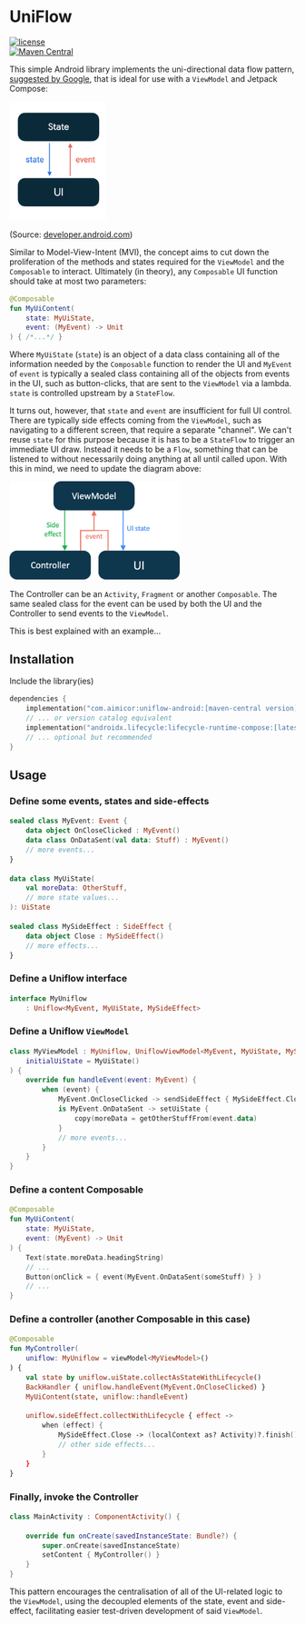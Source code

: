 # UniFlow

[![license](https://img.shields.io/badge/license-MIT-blue.svg)](https://github.com/aimicor/uniflow/blob/master/LICENSE)  
[![Maven Central](https://img.shields.io/maven-central/v/com.aimicor/uniflow-android  
)](https://central.sonatype.com/artifact/com.aimicor/uniflow-android)  

This simple Android library implements the uni-directional data flow pattern, [suggested by Google](https://developer.android.com/jetpack/compose/architecture), that is ideal for use with a `ViewModel` and Jetpack Compose:

<img src="https://github.com/aimicor/uniflow/blob/main/state-unidirectional-flow.png" alt="drawing" width="170"/>

(Source: [developer.android.com](https://developer.android.com/jetpack/compose/architecture))

Similar to Model-View-Intent (MVI), the concept aims to cut down the proliferation of the methods and states required for the `ViewModel` and the `Composable` to interact. Ultimately (in theory), any `Composable` UI function should take at most two parameters:
``` kotlin
@Composable  
fun MyUiContent(  
    state: MyUiState,  
    event: (MyEvent) -> Unit  
) { /*...*/ }
```
Where `MyUiState`  (`state`) is an object of a data class containing all of the information needed by the `Composable` function to render the UI and `MyEvent` of `event` is typically a sealed class containing all of the objects from events in the UI, such as button-clicks, that are sent to the `ViewModel` via a lambda. `state` is controlled upstream by a `StateFlow`.

It turns out, however, that `state` and `event` are insufficient for full UI control. There are typically side effects coming from the `ViewModel`, such as navigating to a different screen, that require a separate "channel". We can't reuse `state` for this purpose because it is has to be a `StateFlow` to trigger an immediate UI draw. Instead it needs to be a `Flow`, something that can be listened to without necessarily doing anything at all until called upon. With this in mind, we need to update the diagram above:

<img src="https://github.com/aimicor/uniflow/blob/main/state-udf-update.png" alt="drawing" width="300"/>

The Controller can be an `Activity`, `Fragment` or another `Composable`. The same sealed class for the event can be used by both the UI and the Controller to send events to the `ViewModel`.

This is best explained with an example...
## Installation
Include the library(ies)
```kotlin dsl  
dependencies {
    implementation("com.aimicor:uniflow-android:[maven-central version]") 
    // ... or version catalog equivalent 
    implementation("androidx.lifecycle:lifecycle-runtime-compose:[latest compatible version]")
    // ... optional but recommended
}  
```  
## Usage
### Define some events, states and side-effects
```kotlin  
sealed class MyEvent: Event {  
    data object OnCloseClicked : MyEvent()
    data class OnDataSent(val data: Stuff) : MyEvent()  
    // more events...
}

data class MyUiState(  
    val moreData: OtherStuff,
    // more state values... 
): UiState

sealed class MySideEffect : SideEffect {  
    data object Close : MySideEffect()
    // more effects...
}
```  
### Define a Uniflow interface
```kotlin  
interface MyUniflow  
    : Uniflow<MyEvent, MyUiState, MySideEffect>
```  
### Define a Uniflow `ViewModel`
```kotlin  
class MyViewModel : MyUniflow, UniflowViewModel<MyEvent, MyUiState, MySideEffect>(
    initialUiState = MyUiState()
) {  
    override fun handleEvent(event: MyEvent) {
        when (event) {  
            MyEvent.OnCloseClicked -> sendSideEffect { MySideEffect.Close }  
            is MyEvent.OnDataSent -> setUiState { 
                copy(moreData = getOtherStuffFrom(event.data)
            }
            // more events...
        }
    }
}
```  
### Define a content Composable
```kotlin  
@Composable  
fun MyUiContent(  
    state: MyUiState,  
    event: (MyEvent) -> Unit  
) {
    Text(state.moreData.headingString)
    // ...
    Button(onClick = { event(MyEvent.OnDataSent(someStuff) } )
    // ...
}

```  
### Define a controller (another Composable in this case)
```kotlin  
@Composable  
fun MyController(  
    uniflow: MyUniflow = viewModel<MyViewModel>()
) {  
    val state by uniflow.uiState.collectAsStateWithLifecycle()  
    BackHandler { uniflow.handleEvent(MyEvent.OnCloseClicked) }  
    MyUiContent(state, uniflow::handleEvent)  
  
    uniflow.sideEffect.collectWithLifecycle { effect ->  
        when (effect) {  
            MySideEffect.Close -> (localContext as? Activity)?.finish()
            // other side effects...
        }
    }
}
```
### Finally, invoke the Controller
```kotlin 
class MainActivity : ComponentActivity() {  

    override fun onCreate(savedInstanceState: Bundle?) {  
        super.onCreate(savedInstanceState)  
        setContent { MyController() }  
    }  
}
```
This pattern encourages the centralisation of all of the UI-related logic to the `ViewModel`, using the decoupled elements of the state, event and side-effect, facilitating easier test-driven development of said `ViewModel`.
